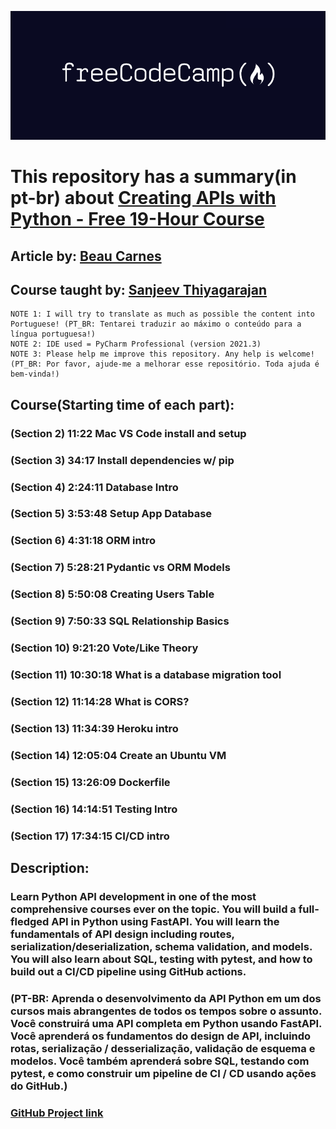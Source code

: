 ![logoFCC](https://github.com/CarlosViniMSouza/Python-BackEnd-Django/blob/main/Images/freecodecamp.png)

# This repository has a summary(in pt-br) about [Creating APIs with Python - Free 19-Hour Course](https://www.freecodecamp.org/news/creating-apis-with-python-free-19-hour-course/)

## Article by: [Beau Carnes](https://github.com/beaucarnes)

## Course taught by: [Sanjeev Thiyagarajan](https://github.com/Sanjeev-Thiyagarajan)

```
NOTE 1: I will try to translate as much as possible the content into Portuguese! (PT_BR: Tentarei traduzir ao máximo o conteúdo para a língua portuguesa!)
NOTE 2: IDE used = PyCharm Professional (version 2021.3)
NOTE 3: Please help me improve this repository. Any help is welcome! (PT_BR: Por favor, ajude-me a melhorar esse repositório. Toda ajuda é bem-vinda!)
```

## Course(Starting time of each part):

### (Section 2) 11:22 Mac VS Code install and setup
### (Section 3) 34:17 Install dependencies w/ pip
### (Section 4) 2:24:11 Database Intro
### (Section 5) 3:53:48 Setup App Database
### (Section 6) 4:31:18 ORM intro
### (Section 7) 5:28:21 Pydantic vs ORM Models
### (Section 8) 5:50:08 Creating Users Table
### (Section 9) 7:50:33 SQL Relationship Basics
### (Section 10) 9:21:20 Vote/Like Theory
### (Section 11) 10:30:18 What is a database migration tool
### (Section 12) 11:14:28 What is CORS?
### (Section 13) 11:34:39 Heroku intro
### (Section 14) 12:05:04 Create an Ubuntu VM
### (Section 15) 13:26:09 Dockerfile
### (Section 16) 14:14:51 Testing Intro
### (Section 17) 17:34:15 CI/CD intro

## Description:

### Learn Python API development in one of the most comprehensive courses ever on the topic. You will build a full-fledged API in Python using FastAPI. You will learn the fundamentals of API design including routes, serialization/deserialization, schema validation, and models. You will also learn about SQL, testing with pytest, and how to build out a CI/CD pipeline using GitHub actions.

### (PT-BR: Aprenda o desenvolvimento da API Python em um dos cursos mais abrangentes de todos os tempos sobre o assunto. Você construirá uma API completa em Python usando FastAPI. Você aprenderá os fundamentos do design de API, incluindo rotas, serialização / desserialização, validação de esquema e modelos. Você também aprenderá sobre SQL, testando com pytest, e como construir um pipeline de CI / CD usando ações do GitHub.)

### [GitHub Project link](https://github.com/Sanjeev-Thiyagarajan/fastapi-course) 
